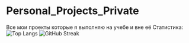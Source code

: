 # Personal_Projects_Private
Все мои проекты которые я выполняю на учебе и вне её
Статистика:
![Top Langs](https://github-readme-stats.vercel.app/api/top-langs/?username=gitububkm&layout=compact)
![GitHub Streak](https://github-readme-streak-stats.herokuapp.com/?user=gitububkm&theme=radical)
